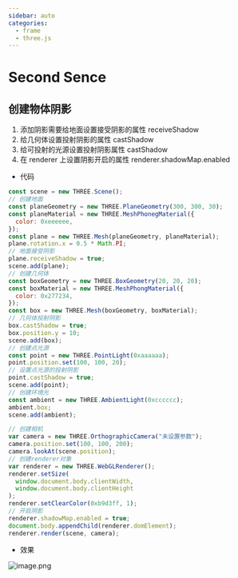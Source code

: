 ```yaml
---
sidebar: auto
categories:
  - frame
  - three.js
---
```


# Second Sence

## 创建物体阴影

1. 添加阴影需要给地面设置接受阴影的属性 receiveShadow
2. 给几何体设置投射阴影的属性 castShadow
3. 给可投射的光源设置投射阴影属性 castShadow
4. 在 renderer 上设置阴影开启的属性 renderer.shadowMap.enabled

- 代码

```js
const scene = new THREE.Scene();
// 创建地面
const planeGeometry = new THREE.PlaneGeometry(300, 300, 30);
const planeMaterial = new THREE.MeshPhonegMaterial({
  color: 0xeeeeee,
});
const plane = new THREE.Mesh(planeGeometry, planeMaterial);
plane.rotation.x = 0.5 * Math.PI;
// 地面接受阴影
plane.receiveShadow = true;
scene.add(plane);
// 创建几何体
const boxGeometry = new THREE.BoxGeometry(20, 20, 20);
const boxMaterial = new THREE.MeshPhongMaterial({
  color: 0x277234,
});
const box = new THREE.Mesh(boxGeometry, boxMaterial);
// 几何体投射阴影
box.castShadow = true;
box.position.y = 10;
scene.add(box);
// 创建点光源
const point = new THREE.PointLight(0xaaaaaa);
point.position.set(100, 100, 20);
// 设置点光源的投射阴影
point.castShadow = true;
scene.add(point);
// 创建环境光
const ambient = new THREE.AmbientLight(0xcccccc);
ambient.box;
scene.add(ambient);

// 创建相机
var camera = new THREE.OrthographicCamera("未设置参数");
camera.position.set(100, 100, 200);
camera.lookAt(scene.position);
// 创建renderer对象
var renderer = new THREE.WebGLRenderer();
renderer.setSize(
  window.document.body.clientWidth,
  window.document.body.clientHeight
);
renderer.setClearColor(0xb9d3ff, 1);
// 开启阴影
renderer.shadowMap.enabled = true;
document.body.appendChild(renderer.domElement);
renderer.render(scene, camera);
```

- 效果

![image.png](https://p3-juejin.byteimg.com/tos-cn-i-k3u1fbpfcp/bfc7ac8f168c4891b63eeb4bc5371ee0~tplv-k3u1fbpfcp-watermark.image?)
